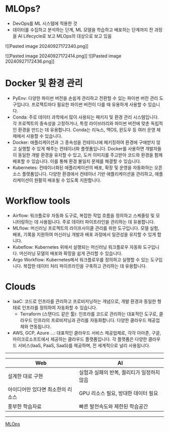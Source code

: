 # MLOps?
- DevOps를 ML 시스템에 적용한 것
- 데이터를 수집하고 분석하는 단계, ML 모델을 학습하고 배포하는 단계까지 전 과정을 AI Lifecycle로 보고 MLOps의 대상으로 보고 있음

![[Pasted image 20240927172340.png]]

![[Pasted image 20240927172414.png]]
![[Pasted image 20240927172436.png]]


# Docker 및 환경 관리
- PyEnv: 다양한 파이썬 버전을 손쉽게 관리하고 전환할 수 있는 파이썬 버전 관리 도구입니다. 프로젝트마다 필요한 파이썬 버전이 다를 때 유용하게 사용할 수 있습니다.
- Conda: 주로 데이터 과학에서 많이 사용되는 패키지 및 환경 관리 시스템입니다. 각 프로젝트의 종속성을 고정하거나, 특정 라이브러리와 파이썬 버전에 맞춘 독립적인 환경을 만드는 데 유용합니다. Conda는 리눅스, 맥OS, 윈도우 등 여러 운영 체제에서 사용할 수 있습니다.
- Docker: 애플리케이션과 그 종속성을 컨테이너에 패키징하여 환경에 구애받지 않고 실행할 수 있게 해주는 컨테이너화 플랫폼입니다. Docker를 사용하면 개발자들이 동일한 개발 환경을 유지할 수 있고, 도커 이미지를 주고받아 코드와 환경을 함께 배포할 수 있습니다. 이를 통해 환경 불일치 문제를 해결할 수 있습니다.
- Kubernetes: 컨테이너화된 애플리케이션의 배포, 확장 및 운영을 자동화하는 오픈소스 플랫폼입니다. 다양한 환경에서 컨테이너 기반 애플리케이션을 관리하고, 애플리케이션이 원활히 배포될 수 있도록 지원합니다.

# Workflow tools
- Airflow: 워크플로우 자동화 도구로, 복잡한 작업 흐름을 정의하고 스케줄링 및 모니터링하는 데 사용됩니다. 주로 데이터 파이프라인을 관리하는 데 유용합니다.
- MLflow: 머신러닝 프로젝트의 라이프사이클 관리를 위한 도구입니다. 모델 실험, 배포, 기록을 지원하여 머신러닝 개발과 배포 과정에서 일관성을 유지할 수 있게 합니다.
- Kubeflow: Kubernetes 위에서 실행되는 머신러닝 워크플로우 자동화 도구입니다. 머신러닝 모델의 배포와 확장을 쉽게 관리할 수 있습니다.
- Argo Workflow: Kubernetes에서 워크플로우를 정의하고 실행할 수 있는 도구입니다. 복잡한 데이터 처리 파이프라인을 구축하고 관리하는 데 유용합니다.

# Clouds
- IaaC: 코드로 인프라를 관리하고 프로비저닝하는 개념으로, 개발 환경과 동일한 형태로 인프라를 정의하여 자동화할 수 있습니다.
	- Terraform (스탠다드 같은 툴): 인프라를 코드로 관리하는 대표적인 도구로, 클라우드 인프라의 프로비저닝과 관리를 자동화합니다. 다양한 클라우드 제공업체와 연동됩니다.
- AWS, GCP, Azure ...: 대표적인 클라우드 서비스 제공업체로, 각각 아마존, 구글, 마이크로소프트에서 제공하는 클라우드 플랫폼입니다. 각 플랫폼은 다양한 클라우드 서비스(IaaS, PaaS, SaaS)를 제공하며, 전 세계적으로 널리 사용됩니다.

--------

| Web                | AI                       |
| ------------------ | ------------------------ |
| 설계한 대로 구현          | 실험과 실패의 반복, 퀄리티가 일정하지 않음 |
| 아이디어만 있다면 최소한의 리소스 | GPU 리소스 필요, 방대한 데이터 필요   |
| 풍부한 학습자료           | 빠른 발전속도와 제한된 학습공간        |

---

[MLOps](https://jaemunbro.medium.com/mlops%EA%B0%80-%EB%AC%B4%EC%97%87%EC%9D%B8%EA%B3%A0-84f68e4690be)
